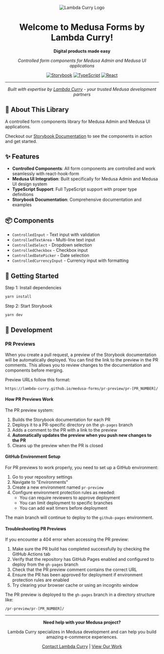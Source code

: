<div align="center">
  
![Lambda Curry Logo](https://lambdacurry.dev/favicon.ico)

# Welcome to Medusa Forms by Lambda Curry!

**Digital products made easy**

*Controlled form components for Medusa Admin and Medusa UI applications*

[![Storybook](https://img.shields.io/badge/Storybook-FF4785?style=for-the-badge&logo=storybook&logoColor=white)](https://lambda-curry.github.io/medusa-forms/?path=/docs/0-1-hello-world-start-here--docs)
[![TypeScript](https://img.shields.io/badge/TypeScript-007ACC?style=for-the-badge&logo=typescript&logoColor=white)](https://www.typescriptlang.org/)
[![React](https://img.shields.io/badge/React-20232A?style=for-the-badge&logo=react&logoColor=61DAFB)](https://reactjs.org/)

---

*Built with expertise by [Lambda Curry](https://lambdacurry.dev) - your trusted Medusa development partners*

</div>

## 🚀 About This Library

A controlled form components library for Medusa Admin and Medusa UI applications.

Checkout our [Storybook Documentation](https://lambda-curry.github.io/medusa-forms/?path=/docs/0-1-hello-world-start-here--docs) to see the components in action and get started.

## ✨ Features

- **Controlled Components**: All form components are controlled and work seamlessly with react-hook-form
- **Medusa UI Integration**: Built specifically for Medusa Admin and Medusa UI design system
- **TypeScript Support**: Full TypeScript support with proper type definitions
- **Storybook Documentation**: Comprehensive documentation and examples

## 📦 Components

- `ControlledInput` - Text input with validation
- `ControlledTextArea` - Multi-line text input
- `ControlledSelect` - Dropdown selection
- `ControlledCheckbox` - Checkbox input
- `ControlledDatePicker` - Date selection
- `ControlledCurrencyInput` - Currency input with formatting

## 🏁 Getting Started

Step 1: Install dependencies

```bash
yarn install
```

Step 2: Start Storybook

```bash
yarn dev
```

## 🔧 Development

### PR Previews

When you create a pull request, a preview of the Storybook documentation will be automatically deployed. You can find the link to the preview in the PR comments. This allows you to review changes to the documentation and components before merging.

Preview URLs follow this format:
```
https://lambda-curry.github.io/medusa-forms/pr-preview/pr-[PR_NUMBER]/
```

#### How PR Previews Work

The PR preview system:
1. Builds the Storybook documentation for each PR
2. Deploys it to a PR-specific directory on the `gh-pages` branch
3. Adds a comment to the PR with a link to the preview
4. **Automatically updates the preview when you push new changes to the PR**
5. Cleans up the preview when the PR is closed

#### GitHub Environment Setup

For PR previews to work properly, you need to set up a GitHub environment:

1. Go to your repository settings
2. Navigate to "Environments"
3. Create a new environment named `pr-preview`
4. Configure environment protection rules as needed:
   - You can require reviewers to approve deployment
   - You can limit deployment to specific branches
   - You can add wait timers before deployment

The main branch will continue to deploy to the `github-pages` environment.

#### Troubleshooting PR Previews

If you encounter a 404 error when accessing the PR preview:

1. Make sure the PR build has completed successfully by checking the GitHub Actions tab
2. Verify that the repository has GitHub Pages enabled and configured to deploy from the `gh-pages` branch
3. Check that the PR preview comment contains the correct URL
4. Ensure the PR has been approved for deployment if environment protection rules are enabled
5. Try clearing your browser cache or using an incognito window

The PR preview is deployed to the `gh-pages` branch in a directory structure like:
```
/pr-preview/pr-[PR_NUMBER]/
```

---

<div align="center">

**Need help with your Medusa project?**

Lambda Curry specializes in Medusa development and can help you build amazing e-commerce experiences.

[Contact Lambda Curry](https://lambdacurry.dev/#contact-us) | [View Our Work](https://lambdacurry.dev)

</div>

